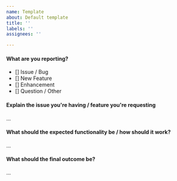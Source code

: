 ```yaml
---
name: Template
about: Default template
title: ''
labels: ''
assignees: ''

---
```


#### What are you reporting?
- [] Issue / Bug
- [] New Feature
- [] Enhancement
- [] Question / Other

#### Explain the issue you're having / feature you're requesting
...

#### What should the expected functionality be / how should it work?
...

#### What should the final outcome be?
...
